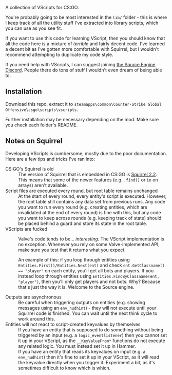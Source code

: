 A collection of VScripts for CS:GO.

You're probably going to be most interested in the `lib/` folder - this is where I keep track of all the utility stuff I've extracted into library scripts, which you can use as you see fit.

If you want to use this code for learning VScript, then you should know that all the code here is a mixture of *terrible* and fairly decent code. I've learned a decent bit as I've gotten more comfortable with Squirrel, but I wouldn't recommend attempting to duplicate my code style.

If you need help with VScripts, I can suggest joining [the Source Engine Discord](https://discordapp.com/invite/sourceengine). People there do tons of stuff I wouldn't even dream of being able to.

## Installation

Download this repo, extract it to `steamapps\common\Counter-Strike Global Offensive\csgo\scripts\vscripts`.

Further installation may be necessary depending on the mod. Make sure you check each folder's README.

## Notes on Squirrel

Developing VScripts is cumbersome, mostly due to the poor documentation. Here are a few tips and tricks I've ran into:

<dl>
<dt>CS:GO's Squirrel is old</dt>
<dd>The version of Squirrel that is embedded in CS:GO is <a href="http://www.squirrel-lang.org/doc/squirrel2.html" target="_blank">Squirrel 2.2</a>. This means that some of the newer features (e.g. <code>.find()</code> or <code>in</code> on arrays) aren't available.</dd>
<dt>Script files are executed every round, but root table remains unchanged</dt>
<dd>At the start of every round, every entity's script is executed. However, the root table still contains any data set from previous runs. Any code you want to run every round (e.g. creating entities, which are invalidated at the end of every round) is fine with this, but any code you want to keep across rounds (e.g. keeping track of state) should be placed behind a guard and store its state in the root table.</dd>
<dt>VScripts are fucked</dt>
<dd><p>Valve's code tends to be... <i>interesting</i>. The VScript implementation is no exception. Whenever you rely on some Valve-implemented API, make sure you test that it returns what you expect.</p>
<p>An example of this: if you loop through entities using <code>Entities.First()/Entities.Next(ent)</code> and check <code>ent.GetClassname() == "player"</code> on each entity, you'll get all bots and players. If you instead loop through entities using <code>Entities.FindByClassname(ent, "player")</code>, then you'll only get players and not bots. Why? Because that's just the way it is. Welcome to the Source engine.</dd>
<dt>Outputs are asynchronous</dt>
<dd>Be careful when triggering outputs on entities (e.g. showing messages using an <code>env_hudhint</code>) - they will not execute until your Squirrel code is finished. You can wait until the next think cycle to work around this.</dd>
<dt>Entities will not react to script-created keyvalues by themselves</dt>
<dd>If you have an entity that is supposed to do something without being triggered by an input (e.g. a <code>logic_eventlistener</code>) then you cannot set it up in your VScript, as the <code>__KeyValueFrom*</code> functions do not execute any related logic. You must instead set it up in Hammer.<br>
If you have an entity that reads its keyvalues on input (e.g. a <code>env_hudhint</code>) then it's fine to set it up in your VScript, as it will read the keyvalue directly when you trigger it. Experiment a bit, as it's sometimes difficult to know which is which.</dd>
</dl>

